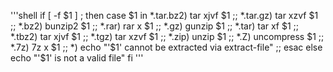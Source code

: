 '''shell
if [ -f $1 ] ; then
case $1 in
*.tar.bz2) tar xjvf $1 ;;
*.tar.gz) tar xzvf $1 ;;
*.bz2) bunzip2 $1 ;;
*.rar) rar x $1 ;;
*.gz) gunzip $1 ;;
*.tar) tar xf $1 ;;
*.tbz2) tar xjvf $1 ;;
*.tgz) tar xzvf $1 ;;
*.zip) unzip $1 ;;
*.Z) uncompress $1 ;;
*.7z) 7z x $1 ;;
*) echo "'$1' cannot be extracted via extract-file" ;;
esac
else
echo "'$1' is not a valid file"
fi
'''
